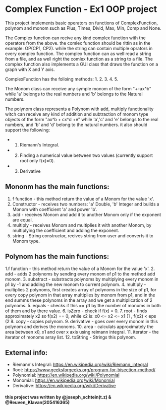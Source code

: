 # Complex Function - Ex1 OOP project
This project implements basic operators on functions of ComplexFunction, polynom and monom such as Plus, Times, Divid, Max, Min, Comp and None.

The Complex function can recive any kind complex function with the operators from the above. the comlex function should be rittin as in the
example: OP(CP1, CP2). while the string can contain multiple oprators in every complex function.
The complex function can as well read a string from a file, and as well right the comlex function as a string to a file.
The complex function also implements a GUI class that draws the function on a graph with X and Y axis.

ComplexFunction has the folloing methods:
1.
2.
3.
4.
5.


The Monom class can receive any symple monom of the form "+-ax^b" while 'a' belongs to the real numbers and 'b' belongs to the Natural numbers.

The polynom class represents a Polynom with add, multiply functionality witch can receive any kind of addition and subtraction of monom type objects of the form "ax^b + cx^d +e" while 'a','c' and 'e' belongs to the real numbers, and 'b' and 'd' belong to the natural numbers.
it also should support the following:
 * 1. Riemann's Integral.
 * 2. Finding a numerical value between two values (currently support root only f(x)=0).
 * 3. Derivative

## Mononm has the main functions:
1. f function - this method return the value of a Monom for the value 'x'.
2. Constructor - receives two numbers: 'a' Double, 'b' Integer and builds a Monom with coefficient 'a' and power 'b'.
3. add - receives Monom and add it to another Monom only if the exponent are equal.
4. multiply - receives Monom and multiplies it with another Monom, by multiplying the coefficient and adding the exponent.
5. string - String constructor, recives string from user and converts it to Monom type.


## Polynom has the main functions:
1.f function - this method return the value of a Monom for the value 'x'.
2. add - adds 2 polynoms by sending every monom of p1 to the method add monom.
3. substract - substracts polynoms by multiplying every monom in p1 by -1 and adding the new monom to current polynom.
4. multiply - multiplies 2 polynoms, first creates array of polynoms in the size of p1, for every copy polynom in that array multiplies by               monom from p1, and in the end summs these polynoms in the array and we get a multiplication of 2 polynoms. 
5. equals - checks if this == p1 by the number of monoms in both of them and by there value.
6. isZero - check if f(x) = 0.
7. root - finds approximately x2 so f(x2) == 0, while x2 is: x0 <= x2 <= x1 (1 , f(x2) < eps (2
8. copy - copies polynom.
9. derivative - goes over every monom in this polynom and derives the monoms.
10. area - calculats approximately the area between x0, x1 and over x axis using reimann integral.
11. iterator - the iterator of monoms array list.
12. toString - Strings this polynom.

## External info:
- Riemann's Integral: https://en.wikipedia.org/wiki/Riemann_integral
- Root: https://www.geeksforgeeks.org/program-for-bisection-method/
- Polynomial: https://en.wikipedia.org/wiki/Polynomial
- Monomial: https://en.wikipedia.org/wiki/Monomial
- Derivative: https://en.wikipedia.org/wiki/Derivative

#### this project was written by @joseph_schtein(t.z) & @Reuven_Klavan(205416365)
